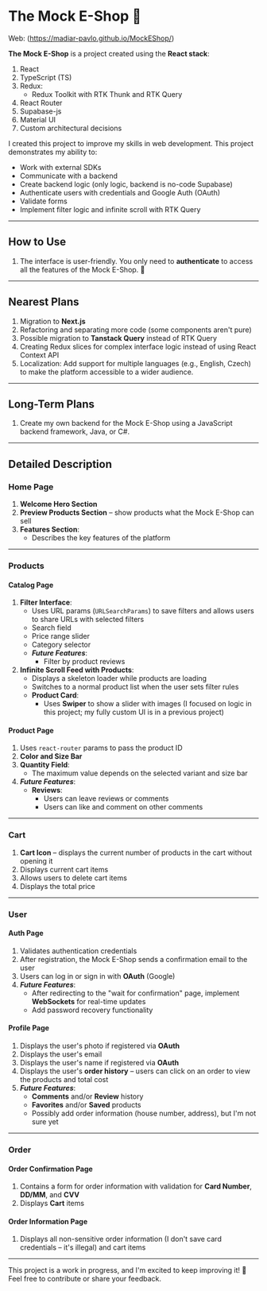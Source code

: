 # The Mock E-Shop 🛒

Web: (https://madiar-pavlo.github.io/MockEShop/)

**The Mock E-Shop** is a project created using the **React stack**:

1. React
2. TypeScript (TS)
3. Redux:
   - Redux Toolkit with RTK Thunk and RTK Query
4. React Router
5. Supabase-js
6. Material UI
7. Custom architectural decisions

I created this project to improve my skills in web development. This project demonstrates my ability to:

- Work with external SDKs
- Communicate with a backend
- Create backend logic (only logic, backend is no-code Supabase)
- Authenticate users with credentials and Google Auth (OAuth)
- Validate forms
- Implement filter logic and infinite scroll with RTK Query

---

## How to Use

1. The interface is user-friendly. You only need to **authenticate** to access all the features of the Mock E-Shop. 🔑

---

## Nearest Plans

1. Migration to **Next.js**
2. Refactoring and separating more code (some components aren't pure)
3. Possible migration to **Tanstack Query** instead of RTK Query
4. Creating Redux slices for complex interface logic instead of using React Context API
5. Localization: Add support for multiple languages (e.g., English, Czech) to make the platform accessible to a wider audience.

---

## Long-Term Plans

1. Create my own backend for the Mock E-Shop using a JavaScript backend framework, Java, or C#.

---

## Detailed Description

### Home Page

1. **Welcome Hero Section**
2. **Preview Products Section** – show products what the Mock E-Shop can sell
3. **Features Section**:
   - Describes the key features of the platform

---

### Products

#### Catalog Page

1. **Filter Interface**:
   - Uses URL params (`URLSearchParams`) to save filters and allows users to share URLs with selected filters
   - Search field
   - Price range slider
   - Category selector
   - **_Future Features_**:
     - Filter by product reviews
2. **Infinite Scroll Feed with Products**:
   - Displays a skeleton loader while products are loading
   - Switches to a normal product list when the user sets filter rules
   - **Product Card**:
     - Uses **Swiper** to show a slider with images (I focused on logic in this project; my fully custom UI is in a previous project)

#### Product Page

1. Uses `react-router` params to pass the product ID
2. **Color and Size Bar**
3. **Quantity Field**:
   - The maximum value depends on the selected variant and size bar
4. **_Future Features_**:
   - **Reviews**:
     - Users can leave reviews or comments
     - Users can like and comment on other comments

---

### Cart

1. **Cart Icon** – displays the current number of products in the cart without opening it
2. Displays current cart items
3. Allows users to delete cart items
4. Displays the total price

---

### User

#### Auth Page

1. Validates authentication credentials
2. After registration, the Mock E-Shop sends a confirmation email to the user
3. Users can log in or sign in with **OAuth** (Google)
4. **_Future Features_**:
   - After redirecting to the "wait for confirmation" page, implement **WebSockets** for real-time updates
   - Add password recovery functionality

#### Profile Page

1. Displays the user's photo if registered via **OAuth**
2. Displays the user's email
3. Displays the user's name if registered via **OAuth**
4. Displays the user's **order history** – users can click on an order to view the products and total cost
5. **_Future Features_**:
   - **Comments** and/or **Review** history
   - **Favorites** and/or **Saved** products
   - Possibly add order information (house number, address), but I'm not sure yet

---

### Order

#### Order Confirmation Page

1. Contains a form for order information with validation for **Card Number**, **DD/MM**, and **CVV**
2. Displays **Cart** items

#### Order Information Page

1. Displays all non-sensitive order information (I don't save card credentials – it's illegal) and cart items

---

This project is a work in progress, and I'm excited to keep improving it! 🚀 Feel free to contribute or share your feedback.
